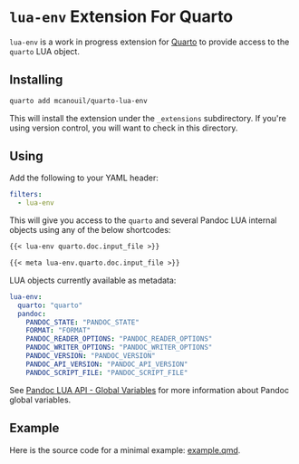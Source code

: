 # `lua-env` Extension For Quarto

`lua-env` is a work in progress extension for [Quarto](https://quarto.org) to provide access to the `quarto` LUA object.

## Installing

```bash
quarto add mcanouil/quarto-lua-env
```

This will install the extension under the `_extensions` subdirectory.
If you're using version control, you will want to check in this directory.

## Using

Add the following to your YAML header:

```yaml
filters:
  - lua-env
```

This will give you access to the `quarto` and several Pandoc LUA internal objects using any of the below shortcodes:

```markdown
{{< lua-env quarto.doc.input_file >}}

{{< meta lua-env.quarto.doc.input_file >}}
```

LUA objects currently available as metadata:

```yaml
lua-env:
  quarto: "quarto"
  pandoc:
    PANDOC_STATE: "PANDOC_STATE"
    FORMAT: "FORMAT"
    PANDOC_READER_OPTIONS: "PANDOC_READER_OPTIONS"
    PANDOC_WRITER_OPTIONS: "PANDOC_WRITER_OPTIONS"
    PANDOC_VERSION: "PANDOC_VERSION"
    PANDOC_API_VERSION: "PANDOC_API_VERSION"
    PANDOC_SCRIPT_FILE: "PANDOC_SCRIPT_FILE"
```

See [Pandoc LUA API - Global Variables](https://pandoc.org/lua-filters.html#global-variables) for more information about Pandoc global variables.

## Example

Here is the source code for a minimal example: [example.qmd](example.qmd).
